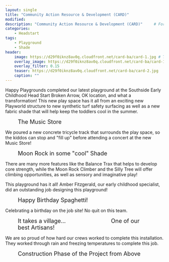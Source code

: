 ```yaml
---
layout: single
title: "Community Action Resource & Development (CARD)"
modified:
description: "Community Action Resource & Development (CARD)"     # For Twitter, not the Title
categories:
    - Headstart
tags:
    - Playground
    - Shade
header:
    image: https://d29f0iknz8av0q.cloudfront.net/card-ba/card-1.jpg # Twitter (use 'overlay_image')
    overlay_image: https://d29f0iknz8av0q.cloudfront.net/card-ba/card-1.jpg  # Article header at 2048x768
    overlay_filter: 0.15
    teaser: https://d29f0iknz8av0q.cloudfront.net/card-ba/card-2.jpg   # Shrink image to 575x216 push
    caption: ""
---
```

Happy Playgrounds completed our latest playground at the Southside Early Childhood Head Start Broken Arrow, OK location, and what a transformation!  This new play space has it all from an exciting new Playworld structure to new synthetic turf safety surfacing as well as a new fabric shade that will help keep the toddlers cool in the summer.  

<figure class="align-center"><img src="https://d29f0iknz8av0q.cloudfront.net/card-ba/card-3.jpg" alt="" />
<figcaption class="text-center" style="font-size: large">The Music Store</figcaption>
</figure>

We poured a new concrete tricycle track that surrounds the play space, so the kiddos can stop and "fill up" before attending a concert at the new Music Store! 

<figure class="align-center"><img src="https://d29f0iknz8av0q.cloudfront.net/card-ba/card-4.jpg" alt="" />
<figcaption class="text-center" style="font-size: large">Moon Rock in some "cool" Shade</figcaption>
</figure>

There are many more features like the Balance Trax that helps to develop core strength, while the Moon Rock Climber and the Silly Tree will offer climbing opportunities, as well as sensory and imaginative play! 

This playground has it all! Amber Fitzgerald, our early childhood specialist, did an outstanding job designing this playground! 

<figure class="align-center"><img src="https://d29f0iknz8av0q.cloudfront.net/card-ba/card-8.jpg" alt="" />
<figcaption class="text-center" style="font-size: large">Happy Birthday Spaghetti!</figcaption>
</figure>

Celebrating a birthday on the job site! No quit on this team.

<figure class="align-center"><img src="https://d29f0iknz8av0q.cloudfront.net/card-ba/card-7.jpg" alt="" />
<figcaption class="text-center" style="font-size: large">It takes a village...&emsp;&emsp;&emsp;&emsp;&emsp;&emsp;&emsp;&emsp;One of our best Artisans!</figcaption>
</figure>

We are so proud of how hard our crews worked to complete this installation. They worked through rain and freezing temperatures to complete this job. 

<figure class="align-center"><img src="https://d29f0iknz8av0q.cloudfront.net/card-ba/card-11.jpg" alt="" />
<figcaption class="text-center" style="font-size: large">Construction Phase of the Project from Above</figcaption>
</figure>



[CG]: https://www.cgtulsa.org
[CGD]: https://www.cgtulsa.org/donate
[blue]: /ironman-70-3-virginia-blue-ridge-2022-race-report/
[CGG]: /the-common-good2/
